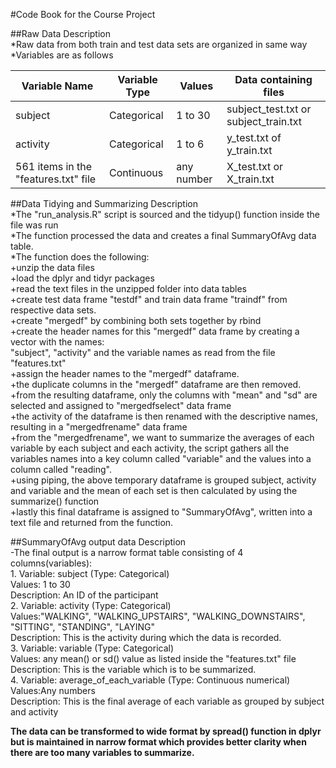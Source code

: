 #Code Book for the Course Project

##Raw Data Description  
*Raw data from both train and test data sets are organized in same way  
*Variables are as follows   
  
  Variable Name 		       | Variable Type | Values   | Data containing files  
---------------------------------------| --------------| -------- |-------------------------------------  
  subject       	               | Categorical   | 1 to 30  |subject_test.txt or subject_train.txt  
  activity      	               | Categorical   |  1 to 6  |y_test.txt of y_train.txt  
  561 items in the "features.txt" file | Continuous    |any number|X_test.txt or X_train.txt  
  
  
##Data Tidying and Summarizing Description  
*The "run_analysis.R" script is sourced and the tidyup() function inside the file was run  
*The function processed the data and creates a final SummaryOfAvg data table.  
*The function does the following:  
	+unzip the data files  
	+load the dplyr and tidyr packages  
	+read the text files in the unzipped folder into data tables  
	+create test data frame "testdf" and train data frame "traindf" from respective data sets.  
	+create "mergedf" by combining both sets together by rbind  
	+create the header names for this "mergedf" data frame by creating a vector with the names:  
		"subject", "activity" and the variable names as read from the file "features.txt"  
	+assign the header names to the "mergedf" dataframe.  
	+the duplicate columns in the "mergedf" dataframe are then removed.  
	+from the resulting dataframe, only the columns with "mean" and "sd" are selected and assigned to "mergedfselect" data frame  
	+the activity of the dataframe is then renamed with the descriptive names, resulting in a "mergedfrename" data frame  
	+from the "mergedfrename", we want to summarize the averages of each variable by each subject and each activity, the script gathers all the variables names into a key column called "variable" and the values into a column called "reading".  
	+using piping, the above temporary dataframe is grouped subject, activity and variable and the mean of each  set is then calculated by using the summarize() function  
	+lastly this final dataframe is assigned to "SummaryOfAvg", written into a text file and returned from the function.  
  
##SummaryOfAvg output data Description  
-The final output is a narrow format table consisting of 4 columns(variables):  
	1. Variable: subject (Type: Categorical)  
		Values: 1 to 30  
		Description: An ID of the participant  
	2. Variable: activity (Type: Categorical)  
		Values:"WALKING", "WALKING_UPSTAIRS", "WALKING_DOWNSTAIRS", "SITTING", "STANDING", "LAYING"  
		Description: This is the activity during which the data is recorded.  
	3. Variable: variable (Type: Categorical)  
		Values: any mean() or sd() value as listed inside the "features.txt" file  
		Description: This is the variable which is to be summarized.  
	4. Variable: average_of_each_variable (Type: Continuous numerical)  
		Values:Any numbers  
		Description: This is the final average of each variable as grouped by subject and activity  
  
**The data can be transformed to wide format by spread() function in dplyr but is maintained in narrow format which provides better clarity when there are too many variables to summarize.**
